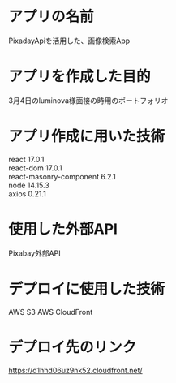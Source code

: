 # アプリの名前
PixadayApiを活用した、画像検索App


# アプリを作成した目的
3月4日のluminova様面接の時用のポートフォリオ


# アプリ作成に用いた技術
react 17.0.1<br>
react-dom 17.0.1<br>
react-masonry-component 6.2.1<br>
node 14.15.3<br>
axios 0.21.1<br>


# 使用した外部API
Pixabay外部API


# デプロイに使用した技術
AWS S3
AWS CloudFront


# デプロイ先のリンク
https://d1hhd06uz9nk52.cloudfront.net/